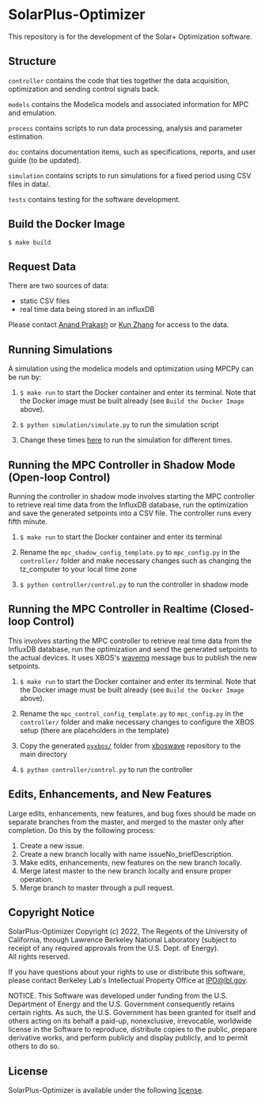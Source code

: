 # SolarPlus-Optimizer
This repository is for the development of the Solar+ Optimization software.  

## Structure
``controller`` contains the code that ties together the data acquisition, optimization and sending control signals back.

``models`` contains the Modelica models and associated information for MPC and emulation.

``process`` contains scripts to run data processing, analysis and parameter estimation.

``doc`` contains documentation items, such as specifications, reports, and user guide (to be updated).

``simulation`` contains scripts to run simulations for a fixed period using CSV files in data/.

``tests`` contains testing for the software development.

## Build the Docker Image
``$ make build``

## Request Data
There are two sources of data:
* static CSV files
* real time data being stored in an influxDB

Please contact [Anand Prakash](mailto:akprakash@lbl.gov) or [Kun Zhang](mailto:kunzhang@lbl.gov) for access to the data.

## Running Simulations 
A simulation using the modelica models and optimization using MPCPy can be run by:

1. ``$ make run`` to start the Docker container and enter its terminal.  Note that the Docker image must be built already (see ``Build the Docker Image`` above).

2. ``$ python simulation/simulate.py`` to run the simulation script

3. Change these times [here](https://github.com/LBNL-ETA/SolarPlus-Optimizer/blob/master/simulation/simulate.py#L21-L22) to run the simulation for different times. 

## Running the MPC Controller in Shadow Mode (Open-loop Control)
Running the controller in shadow mode involves starting the MPC controller to retrieve real time data from the InfluxDB database, run the optimization and save the generated setpoints into a CSV file. The controller runs every fifth minute. 

1. ``$ make run`` to start the Docker container and enter its terminal

2. Rename the ``mpc_shadow_config_template.py`` to ``mpc_config.py`` in the ``controller/`` folder and make necessary changes such as changing the tz_computer to your local time zone

3. ``$ python controller/control.py`` to run the controller in shadow mode

## Running the MPC Controller in Realtime (Closed-loop Control)

This involves starting the MPC controller to retrieve real time data from the InfluxDB database, run the optimization and send the generated setpoints to the actual devices. It uses XBOS's [wavemq](https://github.com/immesys/wavemq) message bus to publish the new setpoints.

1. ``$ make run`` to start the Docker container and enter its terminal.  Note that the Docker image must be built already (see ``Build the Docker Image`` above).

2. Rename the ``mpc_control_config_template.py`` to ``mpc_config.py`` in the ``controller/`` folder and make necessary changes to configure the XBOS setup (there are placeholders in the template)

3. Copy the generated [``pyxbos/``](https://github.com/gtfierro/xboswave/tree/master/python/pyxbos/pyxbos) folder from [xboswave](github.com/gtfierro/xboswave) repository to the main directory

4. ``$ python controller/control.py`` to run the controller

## Edits, Enhancements, and New Features
Large edits, enhancements, new features, and bug fixes should be made on separate branches from the master, and merged to the master only after completion. Do this by the following process:

1) Create a new issue.
2) Create a new branch locally with name issueNo_briefDescription.
3) Make edits, enhancements, new features on the new branch locally.
4) Merge latest master to the new branch locally and ensure proper operation.
5) Merge branch to master through a pull request.

## Copyright Notice

SolarPlus-Optimizer Copyright (c) 2022, The Regents of the University
of California, through Lawrence Berkeley National Laboratory (subject
to receipt of any required approvals from the U.S. Dept. of Energy).  
All rights reserved.

If you have questions about your rights to use or distribute this software,
please contact Berkeley Lab's Intellectual Property Office at
IPO@lbl.gov.

NOTICE.  This Software was developed under funding from the U.S. Department
of Energy and the U.S. Government consequently retains certain rights.  As
such, the U.S. Government has been granted for itself and others acting on
its behalf a paid-up, nonexclusive, irrevocable, worldwide license in the
Software to reproduce, distribute copies to the public, prepare derivative 
works, and perform publicly and display publicly, and to permit others to do so.

## License

SolarPlus-Optimizer is available under the following [license](https://github.com/LBNL-ETA/SolarPlus-Optimizer/blob/main/License.txt).
